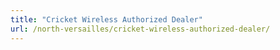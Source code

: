```yaml
---
title: "Cricket Wireless Authorized Dealer"
url: /north-versailles/cricket-wireless-authorized-dealer/
---
```

